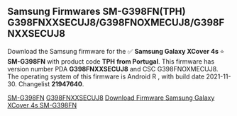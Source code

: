 <h2>Samsung Firmwares SM-G398FN(TPH) G398FNXXSECUJ8/G398FNOXMECUJ8/G398FNXXSECUJ8</h2>
Download the Samsung firmware for the ✅ <strong>Samsung Galaxy XCover 4s </strong> ⭐ <strong>SM-G398FN</strong> with product code <strong>TPH</strong> <strong> from Portugal</strong>. This firmware has version number PDA <strong>G398FNXXSECUJ8</strong> and CSC G398FNOXMECUJ8. The operating system of this firmware is Android R , with build date 2021-11-30. Changelist <strong>21947640</strong>.


[SM-G398FN](https://samfirm.shop/samsung/model/SM-G398FN)
[G398FNXXSECUJ8](https://samfirm.shop/samsung/pda/G398FNXXSECUJ8)
[Download Firmware Samsung Galaxy XCover 4s SM-G398FN](https://samfirm.shop/samsung/firmware/479227)
